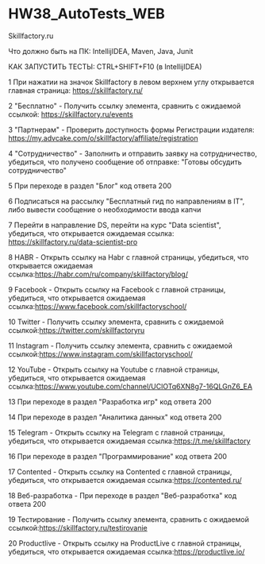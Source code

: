 # HW38_AutoTests_WEB
Skillfactory.ru

Что должно быть на ПК: IntellijIDEA, Maven, Java, Junit

КАК ЗАПУСТИТЬ ТЕСТЫ: CTRL+SHIFT+F10 (в IntellijIDEA)

1 При нажатии на значок Skillfactory в левом верхнем углу открывается главная страница: https://skillfactory.ru/

2 "Бесплатно" - Получить ссылку элемента, сравнить с ожидаемой ссылкой: https://skillfactory.ru/events

3 "Партнерам" - Проверить доступность формы Регистрации издателя: https://my.advcake.com/o/skillfactory/affiliate/registration

4 "Сотрудничество" - Заполнить и отправить заявку на сотрудничество, убедиться, что получено сообщение об отправке: "Готовы обсудить сотрудничество"

5 При переходе в раздел "Блог" код ответа 200

6 Подписаться на рассылку "Бесплатный гид по направлениям в IT", либо вывести сообщение о необходимости ввода капчи

7 Перейти в направление DS, перейти на курс "Data scientist", убедиться, что открывается ожидаемая ссылка: https://skillfactory.ru/data-scientist-pro

8 HABR - Открыть ссылку на Habr с главной страницы, убедиться, что открывается ожидаемая ссылка:https://habr.com/ru/company/skillfactory/blog/

9 Facebook - Открыть ссылку на Facebook с главной страницы, убедиться, что открывается ожидаемая ссылка:https://www.facebook.com/skillfactoryschool/

10 Twitter - Получить ссылку элемента, сравнить с ожидаемой ссылкой:https://twitter.com/skillfactoryru

11 Instagram - Получить ссылку элемента, сравнить с ожидаемой ссылкой:https://www.instagram.com/skillfactoryschool/

12 YouTube - Открыть ссылку на Youtube с главной страницы, убедиться, что открывается ожидаемая ссылка:https://www.youtube.com/channel/UClOTq6XN8g7-16QLGnZ6_EA

13 При переходе в раздел "Разработка игр" код ответа 200

14 При переходе в раздел "Аналитика данных" код ответа 200

15 Telegram - Открыть ссылку на Telegram с главной страницы, убедиться, что открывается ожидаемая ссылка:https://t.me/skillfactory

16 При переходе в раздел "Программирование" код ответа 200

17 Contented - Открыть ссылку на Contented с главной страницы, убедиться, что открывается ожидаемая ссылка:https://contented.ru/

18 Веб-разработка - При переходе в раздел "Веб-разработка" код ответа 200

19 Тестирование - Получить ссылку элемента, сравнить с ожидаемой ссылкой:https://skillfactory.ru/testirovanie

20 Productlive - Открыть ссылку на ProductLive с главной страницы, убедиться, что открывается ожидаемая ссылка:https://productlive.io/
